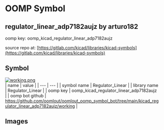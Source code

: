 # OOMP Symbol  
## regulator_linear_adp7182aujz  by arturo182  
  
oomp key: oomp_kicad_regulator_linear_adp7182aujz  
  
source repo at: [https://gitlab.com/kicad/libraries/kicad-symbols](https://gitlab.com/kicad/libraries/kicad-symbols)  
## Symbol  
  
[![working.png](working_600.png)](working.png)  
| name | value | 
| --- | --- | 
| symbol name | Regulator_Linear | 
| library name | Regulator_Linear | 
| oomp key | oomp_kicad_regulator_linear_adp7182aujz | 
| oomp bot github | https://github.com/oomlout/oomlout_oomp_symbol_bot/tree/main/kicad_regulator_linear_adp7182aujz/working | 
## Images  
